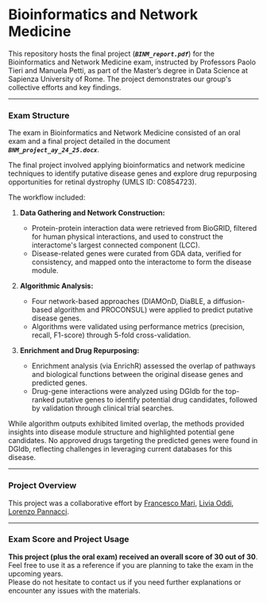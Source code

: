 # Bioinformatics and Network Medicine

This repository hosts the final project (***`BINM_report.pdf`***) for the Bioinformatics and Network Medicine exam, instructed by Professors Paolo Tieri and Manuela Petti, as part of the Master’s degree in Data Science at Sapienza University of Rome. The project demonstrates our group's collective efforts and key findings.

-------------------------------------------------------------------------------------------------------------------------------------

### **Exam Structure**

The exam in Bioinformatics and Network Medicine consisted of an oral exam and a final project detailed in the document ***`BNM_project_ay_24_25.docx`***.<br>

The final project involved applying bioinformatics and network medicine techniques to identify putative disease genes and explore drug repurposing opportunities for retinal dystrophy (UMLS ID: C0854723). 

The workflow included:
1. **Data Gathering and Network Construction:** 
   - Protein-protein interaction data were retrieved from BioGRID, filtered for human physical interactions, and used to construct the interactome's largest connected component (LCC).
   - Disease-related genes were curated from GDA data, verified for consistency, and mapped onto the interactome to form the disease module.

2. **Algorithmic Analysis:**
   - Four network-based approaches (DIAMOnD, DiaBLE, a diffusion-based algorithm and PROCONSUL) were applied to predict putative disease genes. 
   - Algorithms were validated using performance metrics (precision, recall, F1-score) through 5-fold cross-validation.

3. **Enrichment and Drug Repurposing:**
   - Enrichment analysis (via EnrichR) assessed the overlap of pathways and biological functions between the original disease genes and predicted genes.
   - Drug-gene interactions were analyzed using DGIdb for the top-ranked putative genes to identify potential drug candidates, followed by validation through clinical trial searches.

While algorithm outputs exhibited limited overlap, the methods provided insights into disease module structure and highlighted potential gene candidates.
No approved drugs targeting the predicted genes were found in DGIdb, reflecting challenges in leveraging current databases for this disease.



-------------------------------------------------------------------------------------------------------------------------------------

### **Project Overview**

This project was a collaborative effort by [Francesco Mari](https://github.com/FraMari00), [Livia Oddi](https://github.com/Livia020799), [Lorenzo Pannacci](https://github.com/LorenzoPannacci).

-------------------------------------------------------------------------------------------------------------------------------------

### **Exam Score and Project Usage**

**This project (plus the oral exam) received an overall score of 30 out of 30**.<br> Feel free to use it as a reference if you are planning to take the exam in the upcoming years.<br> 
Please do not hesitate to contact us if you need further explanations or encounter any issues with the materials.
 
